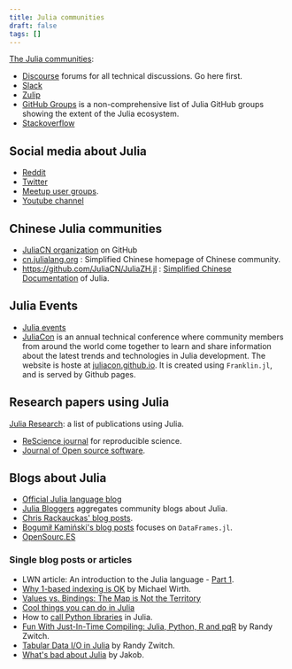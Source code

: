 ```yaml
---
title: Julia communities
draft: false
tags: []
---
```


[The Julia communities](https://julialang.org/community/):

- [Discourse](https://discourse.julialang.org/) forums for all technical discussions. Go here first.
- [Slack](https://julialang.slack.com/join/shared_invite/zt-nmal0i0x-LcYEtdnTameGsXmBzMzgog)
- [Zulip](https://julialang.zulipchat.com/)
- [GitHub Groups](https://julialang.org/community/organizations/) is a non-comprehensive list of Julia GitHub groups showing the extent of the Julia ecosystem.
- [Stackoverflow](https://stackoverflow.com/questions/tagged/julia-lang)

## Social media about Julia

- [Reddit](https://www.reddit.com/r/Julia/)
- [Twitter](https://twitter.com/julialang_news)
- [Meetup user groups](https://www.meetup.com/topics/julia/).
- [Youtube channel](https://www.youtube.com/user/JuliaLanguage)

## Chinese Julia communities

- [JuliaCN organization](https://github.com/JuliaCN) on GitHub
- [cn.julialang.org](https://cn.julialang.org/) : Simplified Chinese homepage of Chinese community.
- <https://github.com/JuliaCN/JuliaZH.jl> : [Simplified Chinese Documentation](https://docs.juliacn.com/latest/) of Julia.

## Julia Events

- [Julia events](https://julialang.org/community/#events)
- [JuliaCon](https://juliacon.org/) is an annual technical conference where community members from around the world come together to learn and share information about the latest trends and technologies in Julia development. The website is hoste at [juliacon.github.io](https://github.com/JuliaCon/www.juliacon.org). It is created using `Franklin.jl`, and is served by Github pages.

## Research papers using Julia

[Julia Research](https://julialang.org/research/): a list of publications using Julia.

- [ReScience journal](https://github.com/ReScience/ReScience) for reproducible science.
- [Journal of Open source software](https://joss.theoj.org).

## Blogs about Julia

- [Official Julia language blog](https://julialang.org/blog/)
- [Julia Bloggers](https://www.juliabloggers.com) aggregates community blogs about Julia.
- [Chris Rackauckas' blog posts](http://www.stochasticlifestyle.com/).
- [Bogumił Kamiński's blog posts](https://bkamins.github.io/) focuses on `DataFrames.jl`.
- [OpenSourc.ES](https://opensourc.es)

### Single blog posts or articles

- LWN article: An introduction to the Julia language - [Part 1](https://lwn.net/Articles/763626/).
- [Why 1-based indexing is OK](https://craftofcoding.wordpress.com/2017/03/12/why-1-based-indexing-is-ok/) by Michael Wirth.
- [Values vs. Bindings: The Map is Not the Territory](http://www.johnmyleswhite.com/notebook/2014/09/06/values-vs-bindings-the-map-is-not-the-territory/)
- [Cool things you can do in Julia](https://assoc.tumblr.com/post/71454527084/cool-things-you-can-do-in-julia)
- How to [call Python libraries](http://blog.leahhanson.us/julia-calling-python-calling-julia.html) in Julia.
- [Fun With Just-In-Time Compiling: Julia, Python, R and pqR](https://randyzwitch.com/python-pypy-julia-r-pqr-jit-just-in-time-compiler/) by Randy Zwitch.
- [Tabular Data I/O in Julia](https://www.r-bloggers.com/2013/08/tabular-data-io-in-julia/) by Randy Zwitch.
- [What's bad about Julia](https://viralinstruction.com/posts/badjulia/) by Jakob.
